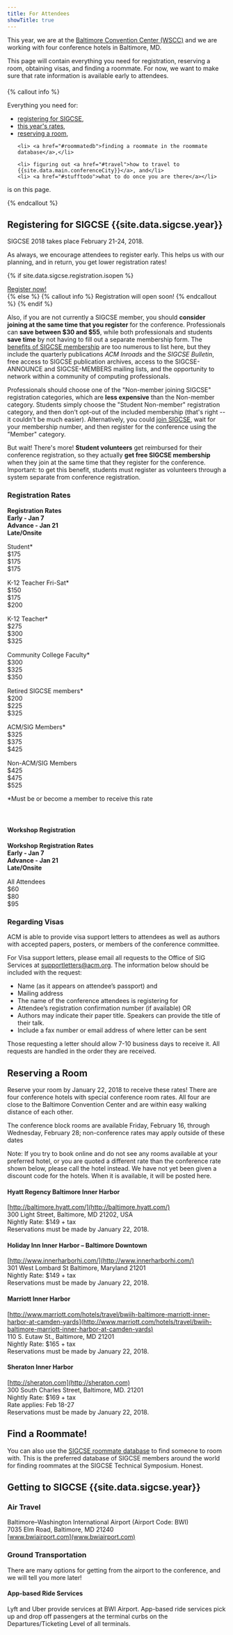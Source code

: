 ```yaml
---
title: For Attendees
showTitle: true
---
```


This year, we are at the [Baltimore Convention Center (WSCC)](http://www.bccenter.org/floorplans.php?id=12) and we are working with four conference hotels in Baltimore, MD.

This page will contain everything you need for registration, reserving a room, obtaining visas, and finding a roommate. For now, we want to make sure that rate information is available early to attendees.

<div class="row" style="margin-top: 20px; margin-bottom: 20px;">
{% callout info %}
<p>Everything you need for:
  <ul>
    <li> <a href="#registering">registering for SIGCSE</a>, </li>
    <li> <a href="#registrationrates">this year's rates</a>, </li>
    <!--
    <li> <a href="travelgrants.html">applying for a travel grant from SIGCSE,</a></li>
    -->
    <li> <a href="#reserving">reserving a room</a>,</li>

    <li> <a href="#roommatedb">finding a roommate in the roommate database</a>,</li>
  
    <li> figuring out <a href="#travel">how to travel to {{site.data.main.conferenceCity}}</a>, and</li>
    <li> <a href="#stufftodo">what to do once you are there</a></li>

  </ul>
  is on this page.
</p>
{% endcallout %}
</div>

<a name="registering"></a>

## Registering for SIGCSE {{site.data.sigcse.year}}

<!--
# NOTES FROM NOV 23 2015 - FIXME
Early registration rates --  Apply through February 2.
Late registration rates -- Apply from February 3, through February 23.
Registration closed -- From February 24 through March 1, while we prepare registration packets
Onsite registration -- Available beginning Wednesday, March 2, at 3:00 PM, and as shown above

<div class="row">
{% callout info %}
Onsite registration will be open <b>Wednesday</b> from 3:00PM to 9:30PM, <b>Thursday</b> from 7:30AM to 5:30PM, <b>Friday</b> from 8:00AM to 5:00PM, and <b>Saturday</b> from 8:30AM to 11:45AM and 2:00PM to 3:00PM.
{% endcallout %}
</div>
-->


SIGCSE 2018 takes place February 21-24, 2018.

As always, we encourage attendees to register early. This helps us with our planning, and in return, you get lower registration rates!

{% if site.data.sigcse.registration.isopen %}
<div class="alert alert-success text-center">
<span class="glyphicon glyphicon-home" aria-hidden="true"></span> <a href="{{site.data.sigcse.registration.url}}">Register now!</a>
</div>
{% else %}
{% callout info %}
  Registration will open soon!
{% endcallout %}
{% endif %}

<p>Also, if you are not currently a SIGCSE member, you should <b>consider joining at the same time that you register</b> for the conference. Professionals can <b>save between $30 and $55</b>, while both professionals and students <b>save time</b> by not having to fill out a separate membership form.  The <a href="http://sigcse.org/sigcse/membership/benefits">benefits of SIGCSE membership</a>  are too numerous to list here, but they include the quarterly publications <i>ACM Inroads</i> and the <i>SIGCSE Bulletin</i>, free access to SIGCSE publication archives, access to the SIGCSE-ANNOUNCE and SIGCSE-MEMBERS mailing lists, and the opportunity to network within a community of computing professionals.</p>

Professionals should choose one of the "Non-member joining SIGCSE" registration categories, which are <b>less expensive</b> than the Non-member category. Students simply choose the "Student Non-member" registration category, and then don't opt-out of the included membership (that's right -- it couldn't be much easier). Alternatively, you could <a href="http://sigcse.org/sigcse/membership">join SIGCSE</a>, wait for your membership number, and then register for the conference using the "Member" category.

But wait! There's more! <b>Student volunteers</b> get reimbursed for their conference registration, so they actually <b>get free SIGCSE membership</b> when they join at the same time that they register for the conference. Important: to get this benefit, students must register as volunteers through a system separate from conference registration.

<a name="registrationrates"></a>

### Registration Rates

<div class = "row" style = "font-weight: bold;">
    <div class = "col-sm-6"> Registration Rates </div>
    <div class = "col-sm-2"> Early - Jan 7 </div>
    <div class = "col-sm-2"> Advance - Jan 21 </div>
    <div class = "col-sm-2"> Late/Onsite </div>
</div>
<div class = "row" style="padding-top: 15px;">
    <div class = "col-sm-6"> Student* </div>
    <div class = "col-sm-2"> $175 </div>
    <div class = "col-sm-2"> $175 </div>
    <div class = "col-sm-2"> $175 </div>
</div>
<div class = "row" style="padding-top: 15px;">
    <div class = "col-sm-6"> K-12 Teacher Fri-Sat* </div>
    <div class = "col-sm-2"> $150 </div>
    <div class = "col-sm-2"> $175 </div>
    <div class = "col-sm-2"> $200 </div>
</div>
<div class = "row" style="padding-top: 15px;">
    <div class = "col-sm-6"> K-12 Teacher* </div>
    <div class = "col-sm-2"> $275 </div>
    <div class = "col-sm-2"> $300 </div>
    <div class = "col-sm-2"> $325 </div>
</div>
<div class = "row" style="padding-top: 15px;">
    <div class = "col-sm-6"> Community College Faculty* </div>
    <div class = "col-sm-2"> $300 </div>
    <div class = "col-sm-2"> $325 </div>
    <div class = "col-sm-2"> $350 </div>
</div>
<div class = "row" style="padding-top: 15px;">
    <div class = "col-sm-6"> Retired SIGCSE members* </div>
    <div class = "col-sm-2"> $200 </div>
    <div class = "col-sm-2"> $225 </div>
    <div class = "col-sm-2"> $325 </div>
</div>
<div class = "row" style="padding-top: 15px;">
    <div class = "col-sm-6"> ACM/SIG Members* </div>
    <div class = "col-sm-2"> $325 </div>
    <div class = "col-sm-2"> $375 </div>
    <div class = "col-sm-2"> $425 </div>
</div>
<div class = "row" style="padding-top: 15px;">
    <div class = "col-sm-6"> Non-ACM/SIG Members </div>
    <div class = "col-sm-2"> $425 </div>
    <div class = "col-sm-2"> $475 </div>
    <div class = "col-sm-2"> $525 </div>
</div>

*Must be or become a member to receive this rate

<div class = "row" style = "padding-bottom: 5;">&nbsp;</div>

#### Workshop Registration

<div class = "row" style = "font-weight: bold;">
    <div class = "col-sm-6"> Workshop Registration Rates </div>
    <div class = "col-sm-2"> Early - Jan 7 </div>
    <div class = "col-sm-2"> Advance - Jan 21 </div>
    <div class = "col-sm-2"> Late/Onsite </div>
</div>
<div class = "row" style="padding-top: 15px;">
    <div class = "col-sm-6"> All Attendees </div>
    <div class = "col-sm-2"> $60 </div>
    <div class = "col-sm-2"> $80 </div>
    <div class = "col-sm-2"> $95 </div>
</div>


### Regarding Visas

ACM is able to provide visa support letters to attendees as well as authors with accepted papers, posters, or members of the conference committee.

For Visa support letters, please email all requests to the Office of SIG Services at [supportletters@acm.org](mailto:supportletters@acm.org).  The information below should be included with the request:

* Name (as it appears on attendee’s passport) and 
* Mailing address
* The name of the conference attendees is registering for
* Attendee’s registration confirmation number (if available) OR
* Authors may indicate their paper title. Speakers can provide the title of their talk.
* Include a fax number or email address of where letter can be sent

Those requesting a letter should allow 7-10 business days to receive it. All requests are handled in the order they are received.


<a name="reserving"></a>

## Reserving a Room

Reserve your room by January 22, 2018 to receive these rates! There are four conference hotels with special conference room rates. All four are close to the Baltimore Convention Center and are within easy walking distance of each other. 

The conference block rooms are available Friday, February 16, through Wednesday, February 28; non-conference rates may apply outside of these dates

Note: If you try to book online and do not see any rooms available at your preferred hotel, or you are quoted a different rate than the conference rate shown below, please call the hotel instead.  We have not yet been given a discount code for the hotels.  When it is available, it will be posted here.

#### Hyatt Regency Baltimore Inner Harbor
[http://baltimore.hyatt.com/](http://baltimore.hyatt.com/)<br>
300 Light Street, Baltimore, MD 21202, USA<br>Nightly Rate: $149 + tax<br>Reservations must be made by January 22, 2018.

#### Holiday Inn Inner Harbor – Baltimore Downtown
[http://www.innerharborhi.com/](http://www.innerharborhi.com/)<br>
301 West Lombard St  Baltimore, Maryland 21201<br>Nightly Rate: $149 + tax<br>Reservations must be made by January 22, 2018.

#### Marriott Inner Harbor
[http://www.marriott.com/hotels/travel/bwiih-baltimore-marriott-inner-harbor-at-camden-yards](http://www.marriott.com/hotels/travel/bwiih-baltimore-marriott-inner-harbor-at-camden-yards)<br>
110 S. Eutaw St., Baltimore, MD 21201<br>Nightly Rate: $165 + tax<br>Reservations must be made by January 22, 2018.

#### Sheraton Inner Harbor
[http://sheraton.com](http://sheraton.com)<br>
300 South Charles Street, Baltimore, MD. 21201<br>Nightly Rate: $169 + tax<br>Rate applies: Feb 18-27<br>Reservations must be made by January 22, 2018.<br>   

<span class="anchor" id = "roommatedb"></span>

## Find a Roommate!

You can also use the [SIGCSE roommate database](http://sigcse.rit.edu/roommates/) to find someone to room with. This is the preferred database of SIGCSE members around the world for finding roommates at the SIGCSE Technical Symposium. Honest.


<a name="travel"></a>

## Getting to SIGCSE {{site.data.sigcse.year}}

### Air Travel

Baltimore–Washington International Airport (Airport Code: BWI)<br>
7035 Elm Road, Baltimore, MD 21240<br>
[www.bwiairport.com](www.bwiairport.com)  

### Ground Transportation

There are many options for getting from the airport to the conference, and we will tell you more later!

#### App-based Ride Services
Lyft and Uber provide services at BWI Airport. App-based ride services pick up and drop off passengers at the terminal curbs on the Departures/Ticketing Level of all terminals.

